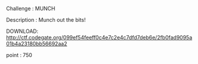 Challenge : MUNCH

Description :
Munch out the bits!

DOWNLOAD:
http://ctf.codegate.org/099ef54feeff0c4e7c2e4c7dfd7deb6e/2fb0fad9095a01b4a23180bb56692aa2

point : 750
